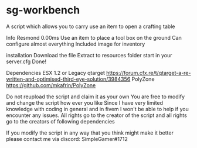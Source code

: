 # sg-workbench
A script which allows you to carry use an item to open a crafting table

Info
Resmond 0.00ms
Use an item to place a tool box on the ground
Can configure almost everything
Included image for inventory

installation
Download the file
Extract to resources folder
start in your server.cfg
Done!

Dependencies
ESX 1.2 or Legacy
qtarget https://forum.cfx.re/t/qtarget-a-re-written-and-optimised-third-eye-solution/3984356
PolyZone https://github.com/mkafrin/PolyZone

Do not reupload the script and claim it as your own You are free to modify and change the script how ever you like Since I have very limited knowledge with coding in general and in fivem I won't be able to help if you encounter any issues. All rights go to the creator of the script and all rights go to the creators of following dependencies

If you modify the script in any way that you think might make it better please contact me via discord: SimpleGamer#1712
